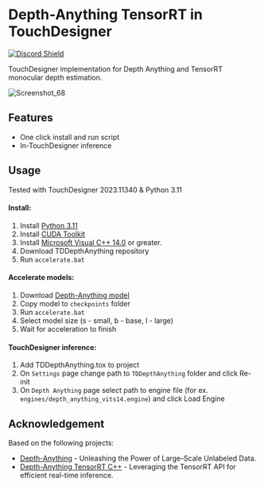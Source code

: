 # Depth-Anything TensorRT in TouchDesigner
<a href="https://discord.com/invite/wNW8xkEjrf"><img src="https://discord.com/api/guilds/838923088997122100/widget.png?style=shield" alt="Discord Shield"/></a>

TouchDesigner implementation for Depth Anything and TensorRT monocular depth estimation. 

![Screenshot_68](https://github.com/olegchomp/TDDepthAnything/assets/11017531/fa457aa2-d10a-4f54-a93a-27d672501f16)

## Features
* One click install and run script
* In-TouchDesigner inference
  
## Usage
Tested with TouchDesigner 2023.11340 & Python 3.11

#### Install:
1. Install [Python 3.11](https://www.python.org/downloads/release/python-3118/)
2. Install [CUDA Toolkit](https://developer.nvidia.com/cuda-downloads)
3. Install [Microsoft Visual C++ 14.0](https://visualstudio.microsoft.com/visual-cpp-build-tools/) or greater.
4. Download TDDepthAnything repository
5. Run ```accelerate.bat```

#### Accelerate models:
1. Download [Depth-Anything model](https://huggingface.co/spaces/LiheYoung/Depth-Anything/tree/main/checkpoints)
2. Copy model to ```checkpoints``` folder
3. Run ```accelerate.bat```
4. Select model size (s - small, b - base, l - large)
5. Wait for acceleration to finish
#### TouchDesigner inference:
1. Add TDDepthAnything.tox to project
2. On ```Settings``` page change path to ```TDDepthAnything``` folder and click Re-init
3. On ```Depth Anything``` page select path to engine file (for ex. ```engines/depth_anything_vits14.engine```) and click Load Engine

## Acknowledgement
Based on the following projects:
* [Depth-Anything](https://github.com/LiheYoung/Depth-Anything) - Unleashing the Power of Large-Scale Unlabeled Data.
* [Depth-Anything TensorRT C++](https://github.com/spacewalk01/depth-anything-tensorrt) - Leveraging the TensorRT API for efficient real-time inference.
